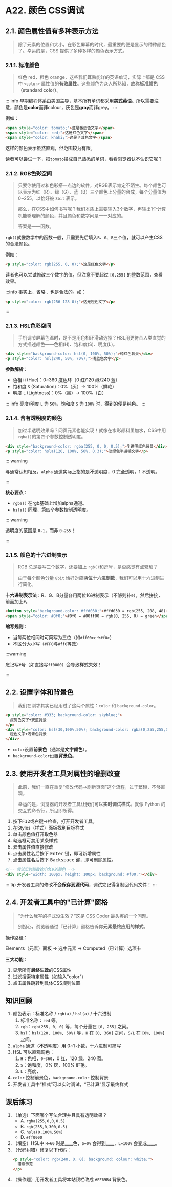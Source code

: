 # A22. 颜色 CSS调试

## 2.1. 颜色属性值有多种表示方法

> 除了元素的位置和大小，在彩色屏幕的时代，最重要的便是显示的种种颜色了。幸运的是，CSS 提供了多种多样的颜色表示方式。

### 2.1.1. 标准颜色

> 红色 red，橙色 orange，这些我们耳熟能详的英语单词，实际上都是 CSS 中 `<color>` 属性值的**有效属性**。这些颜色为众人所熟知，故称**标准颜色（standard color）**。

::: info
早期编程体系由美国主导，基本所有单词都采用**美式英语**。所以需要注意，颜色是**color**而非colour，灰色是**gray**而非grey。
:::

例如：

```html
<span style="color: tomato;">这是番茄色文字</span>
<span style="color: red;">这是红色文字</span>
<span style="color: khaki;">这是卡其色文字</span>
```

这样的颜色表示虽然直观，但范围较为有限。

读者可以尝试一下，把`tomato`换成自己熟悉的单词，看看浏览器认不认识它呢？

### 2.1.2. RGB色彩空间

> 只要你使用过和色彩搭一点边的软件，对RGB表示肯定不陌生。每个颜色可以表示为红（R）、绿（G）、蓝（B）三个颜色上分量的合成，每个分量值为0~255，以恰好被 `8bit` 表示。
>
> 那么，在CSS中如何书写呢？我们本质上需要输入3个数字，再输出1个计算机能够理解的颜色，并且颜色和数字间是一一对应的。
>
> 答案是——函数。

`rgb()`就像数学中的函数一般，只需要先后填入`R`、`G`、`B`三个值，就可以产生CSS的合法颜色。

例如：

```html
<p style="color: rgb(255, 0, 0);">这是红色文字</p>
```

读者也可以尝试修改三个数字的值，但注意不要超过 `[0,255]` 的整数范围，查看效果。

:::info
事实上，省略 `,` 也是合法的。如：

```html
<p style="color: rgb(256 128 0);">这是橙色文字</p>
```
:::

### 2.1.3. HSL色彩空间

> 手机调节屏幕色温时，是不是用色相环滑动选择？HSL用更符合人类直觉的方式描述颜色——色相(H)、饱和度(S)、明度(L)。

```html
<div style="background-color: hsl(0, 100%, 50%);">纯红色背景</div>
<p style="color: hsl(240, 50%, 70%);">浅蓝色文字</p>
```

**参数解析**：

- 色相 `H` (Hue)：0~360 度色环（0 红/120 绿/240 蓝）
- 饱和度 `S` (Saturation)：0%（灰）→ 100%（鲜艳）
- 明度 `L` (Lightness)：0%（黑）→ 100%（白）

::: info
亮度/明度 `L` 为 `50%`，饱和度 `S` 为 `100%` 时，得到的便是纯色。
:::

### 2.1.4. 含有透明度的颜色

> 加过半透明效果吗？网页元素也能实现！就像在水彩颜料里加水，CSS中用`rgba()`的第四个参数控制透明度。

```html
<div style="background-color: rgba(255, 0, 0, 0.5);">半透明红色背景</div>
<p style="color: hsla(120, 100%, 50%, 0.3);">淡绿色半透明文字</p>
```

::: warning

与通常认知相反，`alpha` 通道实际上指的是**不**透明度，0 完全透明，1 不透明。

:::

**核心要点**：

- `rgba()` 在rgb基础上增加alpha通道。
- `hsla()` 同理，第四个参数控制透明度。

::: warning

透明度的范围是 `0~1`，而非 `0~255`！

:::

### 2.1.5. 颜色的十六进制表示

> RGB 总是要写三个数字，还要加上 `rgb()`和逗号，是否感觉有点繁琐？
>
> 由于每个颜色分量 `8bit` 恰好对应**两位十六进制数**，我们可以用十六进制进行简化。

**十六进制表示法**：R、G、B分量各用两位16进制表示（不够则补`0`），然后拼接，前面加上`#`。


```html
<button style="background-color: #ffd030;">#ffd030 = rgb(255, 208, 48)</button>
<span style="color: #0f0;">#0f0 = #00ff00 = rgb(0, 255, 0) = green</span>
```

**缩写规则**：

- 当每两位相同时可简写为三位（如`#ff00cc`→`#f0c`）
- 不区分大小写（`#FF0`与`#ff0`等效）

:::warning

忘记写`#`号（如直接写`ff0000`）会导致样式失效！

:::

## 2.2. 设置字体和背景色

> 我们在刚才其实已经用过了这两个属性：`color` 和 `background-color`。

```html
<p style="color: #333; background-color: skyblue;">
  深灰色文字+天蓝背景
</p>
<div style="color: hsl(30,100%,50%); background-color: rgba(0,255,255,0.3);">
  橙色文字+浅青色背景
</div>
```

- `color`设置**前景色**（通常是**文字颜色**）。
- `background-color`设置**背景色**。

## 2.3. 使用开发者工具对属性的增删改查

> 此前，我们一直在重复“修改代码→刷新页面”这个流程，过于繁琐，不够直观。
>
> 幸运的是，浏览器的开发者工具让我们可以**实时调试样式**。就像 Python 的交互式命令行，所见即所得。

1. 按下<kbd>F12</kbd>或右键→检查，打开开发者工具。
2. 在Styles（样式）面板找到目标样式
3. 单击颜色值打开取色器
4. 勾选框可禁用某条样式
5. 双击属性值直接修改
6. 点击属性名后按下 <kbd>Enter</kbd> 键，即可新增属性
7. 点击属性名后按下 <kbd>Backspace</kbd> 键，即可删除属性。

```html
<!-- 尝试实时修改这个div的颜色 -->
<div style="width: 100px; height: 100px; background: #f00;"></div>
```

::: tip
开发者工具的修改**不会保存到源代码**，调试完记得复制回代码文件！
:::

## 2.4. 开发者工具中的"已计算"窗格

> “为什么我写的样式没生效？”这是 CSS Coder 最头疼的一个问题。
>
> 别担心，浏览器通过『已计算』窗格告诉你**元素最终应用的样式**。

操作路径：

Elements（元素）面板 → 选中元素 → Computed（已计算）选项卡

**三大功能**：

1. 显示所有**最终生效**的CSS属性
2. 过滤搜索特定属性（如输入"color"）
3. 点击属性跳转到具体CSS规则位置

## 知识回顾

1. 颜色表示：标准名称 / `rgb(a)` / `hsl(a)` / 十六进制
   1. 标准名称：`red` 等。
   2. `rgb`：`rgb(255, 0, 0)` 等，每个分量在 `[0, 255]` 之间。
   3. `hsl`：`hsl(120, 100%, 50%)` 等，`H` 在 `[0, 360]` 之间，`S/L` 在 `[0%, 100%]` 之间。
2. `alpha` 通道（**不**透明度）用 0~1 小数，十六进制可简写
3. HSL 可以直观调色：
   1. `H`：色相，`0~360`，0 红，120 绿，240 蓝。
   2. `S`：饱和度，0% 灰，100% 鲜艳。
   3. `L`：亮度，
4. `color` 控制前景色，`background-color` 控制背景
5. 开发者工具中“样式”可以实时调试，“已计算”显示最终样式

## 课后练习

1. （单选）下面哪个写法合理并且具有透明效果？
   - A. `rgba(255,0,0,0.5)`
   - B. `rgb(255,0,300,0.5)`
   - C. `hsla(0,100%,50%)`
   - D. `#ff0000`
2. （填空）HSL中 `H=60` 时是____色，`S=0%` 会得到____，`L=100%` 会变成____。
3. （代码纠错）修复以下代码：
   ```html
   <p style="color: rgb(240, 0, 0); background: colour: white;">
     错误示范
   </p>
   ```
4. （操作题）用开发者工具将本站顶栏改成 `#FF69B4` 背景色。
